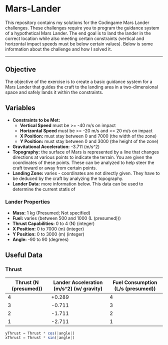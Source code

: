 # Mars-Lander
This repository contains my solutions for the Codingame Mars Lander challenges. These challenges require you to program the guidance system of a hypothetical Mars Lander. The end goal is to land the lander in the correct location while also meeting certain constraints (vertical and horizontal impact speeds must be below certain values). Below is some information about the challenge and how I solved it.
___
## Objective
The objective of the exercise is to create a basic guidance system for a Mars Lander that guides the craft to the landing area in a two-dimensional space and safely lands it within the constraints.

## Variables
- **Constraints to be Met:** 
  - **Vertical Speed** must be >= -40 m/s on impact
  - **Horizontal Speed** must be >= -20 m/s and <= 20 m/s on impact
  - **X Position:** must stay between 0 and 7000 (the width of the zone)
  - **Y Position:** must stay between 0 and 3000 (the height of the zone)
- **Gravitational Acceleration:** -3.711 (m/s^2)
- **Topography:** the surface of Mars is represented by a line that changes directions at various points to indicate the terrain. You are given the coordinates of these points. These can be analyzed to help steer the craft toward or away from certain points.
- **Landing Zone:** varies - coordinates are not directly given. They have to be deduced by the craft by analyzing the topography.
- **Lander Data:** more information below. This data can be used to determine the current statis of 

### Lander Properties
- **Mass:** 1 kg (Presumed; Not specified)
- **Fuel:** varies (between 500 and 1000 (L (presumed)))
- **Thrust Capabilities:** 0 to 4 (N) (integer)
- **X Position:** 0 to 7000 (m) (integer)
- **Y Position:** 0 to 3000 (m) (integer)
- **Angle:** -90 to 90 (degrees)
## Useful Data
### Thrust
| Thrust (N (presumed)) | Lander Acceleration (m/s^2) (w/ gravity) | Fuel Consumption (L/s (presumed)) |
| --------------------- | ---------------------------------------- | --------------------------------- |
| 4                     | +0.289                                   | 4                                 |
| 3                     | -0.711                                   | 3                                 |
| 2                     | -1.711                                   | 2                                 |
| 1                     | -2.711                                   | 1                                 |

```javascript
yThrust = Thrust * cos(|angle|)
xThrust = Thrust * sin(|angle|)
```
